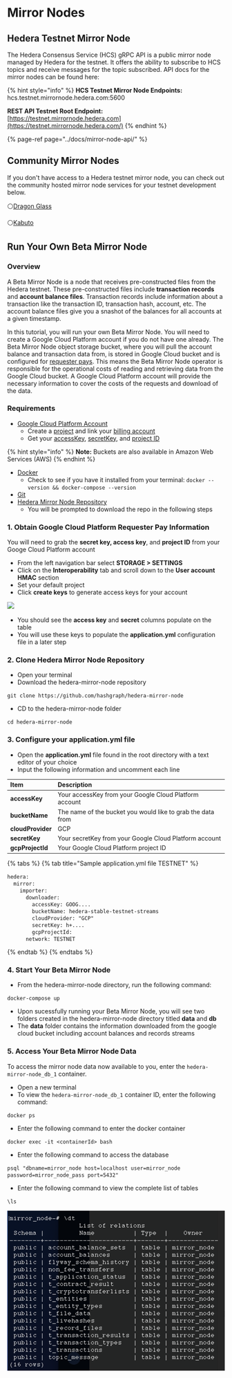 # Mirror Nodes

## Hedera Testnet Mirror Node

The Hedera Consensus Service \(HCS\) gRPC API is a public mirror node managed by Hedera for the testnet. It offers the ability to subscribe to HCS topics and receive messages for the topic subscribed. API docs for the mirror nodes can be found here:

{% hint style="info" %}
**HCS Testnet Mirror Node Endpoints:**  
hcs.testnet.mirrornode.hedera.com:5600 

**REST API Testnet Root Endpoint:**  
[https://testnet.mirrornode.hedera.com](https://testnet.mirrornode.hedera.com/)
{% endhint %}

{% page-ref page="../docs/mirror-node-api/" %}

## Community Mirror Nodes

If you don't have access to a Hedera testnet mirror node, you can check out the community hosted mirror node services for your testnet development below.

⚪[Dragon Glass](https://app.dragonglass.me/hedera/home)

⚪[Kabuto](https://kabuto.sh)

## Run Your Own Beta Mirror Node

### Overview

A Beta Mirror Node is a node that receives pre-constructed files from the Hedera testnet. These pre-constructed files include **transaction records** and **account balance files**. Transaction records include information about a transaction like the transaction ID, transaction hash, account, etc. The account balance files give you a snashot of the balances for all accounts at a given timestamp.

 In this tutorial, you will run your own Beta Mirror Node. You will need to create a Google Cloud Platform account if you do not have one already. The Beta Mirror Node object storage bucket, where you will pull the account balance and transaction data from, is stored in Google Cloud bucket and is configured for [requester pays](https://cloud.google.com/storage/docs/requester-pays). This means the Beta Mirror Node operator is responsible for the operational costs of reading and retrieving data from the Google Cloud bucket. A Google Cloud Platform account will provide the necessary information to cover the costs of the requests and download of the data. 

### Requirements

* [Google Cloud Platform Account](https://cloud.google.com/)
  * Create a [project](https://cloud.google.com/resource-manager/docs/creating-managing-projects) and link your [billing account](https://cloud.google.com/billing/docs/how-to/manage-billing-account)
  * Get your [accessKey](https://cloud.google.com/storage/docs/authentication/managing-hmackeys), [secretKey](https://cloud.google.com/storage/docs/authentication/managing-hmackeys), and [project ID](https://cloud.google.com/resource-manager/docs/creating-managing-projects)

{% hint style="info" %}
**Note:** Buckets are also available in Amazon Web Services \(AWS\)
{% endhint %}

* [Docker](https://www.docker.com/get-docker)
  * Check to see if you have it installed from your terminal: `docker --version && docker-compose --version`
* [Git](https://git-scm.com/book/en/v2/Getting-Started-Installing-Git)
* [Hedera Mirror Node Repository](https://github.com/hashgraph/hedera-mirror-node) 
  * You will be prompted to download the repo in the following steps 

### 1. Obtain Google Cloud Platform Requester Pay Information

You will need to grab the **secret key, access key**, and **project ID** from your Googe Cloud Platform account

* From the left navigation bar select **STORAGE &gt; SETTINGS**
* Click on the **Interoperability** tab and scroll down to the **User account HMAC** section
* Set your default project
* Click **create keys** to generate access keys for your account

![](../.gitbook/assets/hmac_keygen.gif)



* You should see the **access key** and **secret** columns populate on the table
* You will use these keys to populate the **application.yml** configuration file in a later step

### 2. Clone Hedera Mirror Node Repository

* Open your terminal
* Download the hedera-mirror-node repository 

```text
git clone https://github.com/hashgraph/hedera-mirror-node
```

* CD to the hedera-mirror-node folder

```text
cd hedera-mirror-node
```

### 3. Configure your application.yml file

* Open the **application.yml** file found in the root directory with a text editor of your choice 
* Input the following information and uncomment each line

| Item | Description |
| :--- | :--- |
| **accessKey** | Your accessKey from your Google Cloud Platform account |
| **bucketName** | The name of the bucket you would like to grab the data from |
| **cloudProvider** | GCP |
| **secretKey** | Your secretKey from your Google Cloud Platform account |
| **gcpProjectId** | Your Google Cloud Platform project ID |

{% tabs %}
{% tab title="Sample application.yml file TESTNET" %}
```text
hedera:
  mirror:
    importer:
      downloader:
        accessKey: GOOG....
        bucketName: hedera-stable-testnet-streams
        cloudProvider: "GCP"
        secretKey: h+....
        gcpProjectId:
      network: TESTNET
```
{% endtab %}
{% endtabs %}

### 4. Start Your Beta Mirror Node

* From the hedera-mirror-node directory, run the following command:

```text
docker-compose up
```

* Upon sucessfully running your Beta Mirror Node, you will see two folders created in the hedera-mirror-node directory titled **data** and **db**
* The **data** folder contains the information downloaded from the google cloud bucket including account balances and records streams

### 5. Access Your Beta Mirror Node Data

To access the mirror node data now available to you, enter the `hedera-mirror-node_db_1` container.

* Open a new terminal
* To view the `hedera-mirror-node_db_1` container ID, enter the following command:

```text
docker ps
```

* Enter the following command to enter the docker container

```text
docker exec -it <containerId> bash
```

* Enter the following command to access the database

```text
psql "dbname=mirror_node host=localhost user=mirror_node password=mirror_node_pass port=5432"
```

* Enter the following command to view the complete list of tables

```text
\ls
```

![](../.gitbook/assets/beta_mirror_node_1.png)

### 

